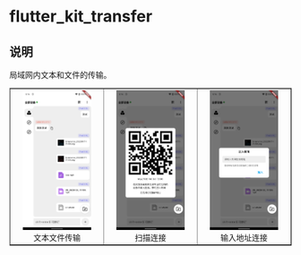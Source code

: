 # flutter_kit_transfer

## 说明

局域网内文本和文件的传输。

<table border="1" width="100%">
    <tr>
        <td width="33.33%" align="center"><img src="https://raw.githubusercontent.com/windows7lake/screenshot/main/flutter_kit_transfer1.png" width="80%" alt="文本文件传输" /><br>文本文件传输</td>
        <td width="33.33%" align="center"><img src="https://raw.githubusercontent.com/windows7lake/screenshot/main/flutter_kit_transfer2.png" width="80%" alt="扫描连接" /><br>扫描连接</td>
        <td width="33.33%" align="center"><img src="https://raw.githubusercontent.com/windows7lake/screenshot/main/flutter_kit_transfer3.png" width="80%" alt="输入地址连接" /><br>输入地址连接</td>
    </tr>
</table>